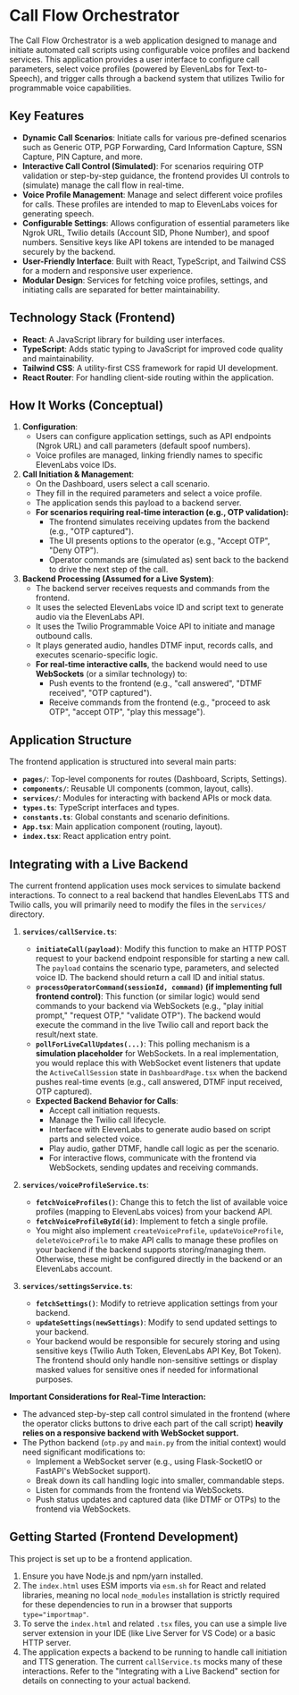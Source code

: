 # Call Flow Orchestrator

The Call Flow Orchestrator is a web application designed to manage and initiate automated call scripts using configurable voice profiles and backend services. This application provides a user interface to configure call parameters, select voice profiles (powered by ElevenLabs for Text-to-Speech), and trigger calls through a backend system that utilizes Twilio for programmable voice capabilities.

## Key Features

-   **Dynamic Call Scenarios**: Initiate calls for various pre-defined scenarios such as Generic OTP, PGP Forwarding, Card Information Capture, SSN Capture, PIN Capture, and more.
-   **Interactive Call Control (Simulated)**: For scenarios requiring OTP validation or step-by-step guidance, the frontend provides UI controls to (simulate) manage the call flow in real-time.
-   **Voice Profile Management**: Manage and select different voice profiles for calls. These profiles are intended to map to ElevenLabs voices for generating speech.
-   **Configurable Settings**: Allows configuration of essential parameters like Ngrok URL, Twilio details (Account SID, Phone Number), and spoof numbers. Sensitive keys like API tokens are intended to be managed securely by the backend.
-   **User-Friendly Interface**: Built with React, TypeScript, and Tailwind CSS for a modern and responsive user experience.
-   **Modular Design**: Services for fetching voice profiles, settings, and initiating calls are separated for better maintainability.

## Technology Stack (Frontend)

-   **React**: A JavaScript library for building user interfaces.
-   **TypeScript**: Adds static typing to JavaScript for improved code quality and maintainability.
-   **Tailwind CSS**: A utility-first CSS framework for rapid UI development.
-   **React Router**: For handling client-side routing within the application.

## How It Works (Conceptual)

1.  **Configuration**:
    *   Users can configure application settings, such as API endpoints (Ngrok URL) and call parameters (default spoof numbers).
    *   Voice profiles are managed, linking friendly names to specific ElevenLabs voice IDs.
2.  **Call Initiation & Management**:
    *   On the Dashboard, users select a call scenario.
    *   They fill in the required parameters and select a voice profile.
    *   The application sends this payload to a backend server.
    *   **For scenarios requiring real-time interaction (e.g., OTP validation):**
        *   The frontend simulates receiving updates from the backend (e.g., "OTP captured").
        *   The UI presents options to the operator (e.g., "Accept OTP", "Deny OTP").
        *   Operator commands are (simulated as) sent back to the backend to drive the next step of the call.
3.  **Backend Processing (Assumed for a Live System)**:
    *   The backend server receives requests and commands from the frontend.
    *   It uses the selected ElevenLabs voice ID and script text to generate audio via the ElevenLabs API.
    *   It uses the Twilio Programmable Voice API to initiate and manage outbound calls.
    *   It plays generated audio, handles DTMF input, records calls, and executes scenario-specific logic.
    *   **For real-time interactive calls**, the backend would need to use **WebSockets** (or a similar technology) to:
        *   Push events to the frontend (e.g., "call answered", "DTMF received", "OTP captured").
        *   Receive commands from the frontend (e.g., "proceed to ask OTP", "accept OTP", "play this message").

## Application Structure

The frontend application is structured into several main parts:

-   **`pages/`**: Top-level components for routes (Dashboard, Scripts, Settings).
-   **`components/`**: Reusable UI components (common, layout, calls).
-   **`services/`**: Modules for interacting with backend APIs or mock data.
-   **`types.ts`**: TypeScript interfaces and types.
-   **`constants.ts`**: Global constants and scenario definitions.
-   **`App.tsx`**: Main application component (routing, layout).
-   **`index.tsx`**: React application entry point.

## Integrating with a Live Backend

The current frontend application uses mock services to simulate backend interactions. To connect to a real backend that handles ElevenLabs TTS and Twilio calls, you will primarily need to modify the files in the `services/` directory.

1.  **`services/callService.ts`**:
    *   **`initiateCall(payload)`**: Modify this function to make an HTTP POST request to your backend endpoint responsible for starting a new call. The `payload` contains the scenario type, parameters, and selected voice ID. The backend should return a call ID and initial status.
    *   **`processOperatorCommand(sessionId, command)` (if implementing full frontend control)**: This function (or similar logic) would send commands to your backend via WebSockets (e.g., "play initial prompt," "request OTP," "validate OTP"). The backend would execute the command in the live Twilio call and report back the result/next state.
    *   **`pollForLiveCallUpdates(...)`**: This polling mechanism is a **simulation placeholder** for WebSockets. In a real implementation, you would replace this with WebSocket event listeners that update the `ActiveCallSession` state in `DashboardPage.tsx` when the backend pushes real-time events (e.g., call answered, DTMF input received, OTP captured).
    *   **Expected Backend Behavior for Calls**:
        *   Accept call initiation requests.
        *   Manage the Twilio call lifecycle.
        *   Interface with ElevenLabs to generate audio based on script parts and selected voice.
        *   Play audio, gather DTMF, handle call logic as per the scenario.
        *   For interactive flows, communicate with the frontend via WebSockets, sending updates and receiving commands.

2.  **`services/voiceProfileService.ts`**:
    *   **`fetchVoiceProfiles()`**: Change this to fetch the list of available voice profiles (mapping to ElevenLabs voices) from your backend API.
    *   **`fetchVoiceProfileById(id)`**: Implement to fetch a single profile.
    *   You might also implement `createVoiceProfile`, `updateVoiceProfile`, `deleteVoiceProfile` to make API calls to manage these profiles on your backend if the backend supports storing/managing them. Otherwise, these might be configured directly in the backend or an ElevenLabs account.

3.  **`services/settingsService.ts`**:
    *   **`fetchSettings()`**: Modify to retrieve application settings from your backend.
    *   **`updateSettings(newSettings)`**: Modify to send updated settings to your backend.
    *   Your backend would be responsible for securely storing and using sensitive keys (Twilio Auth Token, ElevenLabs API Key, Bot Token). The frontend should only handle non-sensitive settings or display masked values for sensitive ones if needed for informational purposes.

**Important Considerations for Real-Time Interaction:**

*   The advanced step-by-step call control simulated in the frontend (where the operator clicks buttons to drive each part of the call script) **heavily relies on a responsive backend with WebSocket support.**
*   The Python backend (`otp.py` and `main.py` from the initial context) would need significant modifications to:
    *   Implement a WebSocket server (e.g., using Flask-SocketIO or FastAPI's WebSocket support).
    *   Break down its call handling logic into smaller, commandable steps.
    *   Listen for commands from the frontend via WebSockets.
    *   Push status updates and captured data (like DTMF or OTPs) to the frontend via WebSockets.

## Getting Started (Frontend Development)

This project is set up to be a frontend application.

1.  Ensure you have Node.js and npm/yarn installed.
2.  The `index.html` uses ESM imports via `esm.sh` for React and related libraries, meaning no local `node_modules` installation is strictly required for these dependencies to run in a browser that supports `type="importmap"`.
3.  To serve the `index.html` and related `.tsx` files, you can use a simple live server extension in your IDE (like Live Server for VS Code) or a basic HTTP server.
4.  The application expects a backend to be running to handle call initiation and TTS generation. The current `callService.ts` mocks many of these interactions. Refer to the "Integrating with a Live Backend" section for details on connecting to your actual backend.
